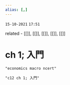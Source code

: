 ```yaml
---
alias: [,]
---
```

`15-10-2021`
`17:51`

related - [[]], [[]], [[]], [[]], [[]]

# ch 1; 入門

```query
"economics macro ncert"
```

```query 2021-10-18 15:58
"c12 ch 1; 入門"
```

